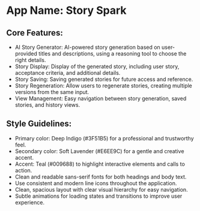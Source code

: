 # **App Name**: Story Spark

## Core Features:

- AI Story Generator: AI-powered story generation based on user-provided titles and descriptions, using a reasoning tool to choose the right details.
- Story Display: Display of the generated story, including user story, acceptance criteria, and additional details.
- Story Saving: Saving generated stories for future access and reference.
- Story Regeneration: Allow users to regenerate stories, creating multiple versions from the same input.
- View Management: Easy navigation between story generation, saved stories, and history views.

## Style Guidelines:

- Primary color: Deep Indigo (#3F51B5) for a professional and trustworthy feel.
- Secondary color: Soft Lavender (#E6EE9C) for a gentle and creative accent.
- Accent: Teal (#009688) to highlight interactive elements and calls to action.
- Clean and readable sans-serif fonts for both headings and body text.
- Use consistent and modern line icons throughout the application.
- Clean, spacious layout with clear visual hierarchy for easy navigation.
- Subtle animations for loading states and transitions to improve user experience.
